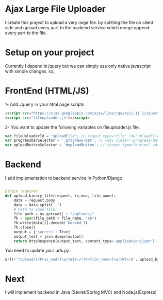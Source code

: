 # Ajax Large File Uploader

I create this project to upload a very large file. by splitting the file on client side and upload every part to the backend service which merge append every part to the file.


# Setup on your project

Currently I depend in jquery but we can simply use only native javascript with simple changes.
so,

# FrontEnd (HTML/JS)
1- Add Jquery in your html page scripts
```html
<script src="https://ajax.googleapis.com/ajax/libs/jquery/1.11.1/jquery.min.js"></script>
<script src="fileuploader.js"></script>
```
2- You want to update the following variables on fileuploader.js file.
```javascript
var fileUploaderId = "uploadFile"; // <input type="file" id="uploadFile" >
var progressbarSelector = '.progress-bar'; // <div class=".progress-bar"></div>
var uploadButtonSelector = '#uploadButton'; // <input type="button" id="uploadButton">
```


# Backend

I add implementation to backend service in Python/Django
```python

@login_required
def upload_binary_file(request, is_end, file_name):
    data = request.body
    data = data.split(',')
    # Path to save file.
    file_path = os.getcwd() + "/uploads/"
    fh = open(file_path + file_name, "ab")
    fh.write(data[1].decode('base64'))
    fh.close()
    output = {'success': True}
    output_text = json.dumps(output)
    return HttpResponse(output_text, content_type='application/json')

```

You need to update your urls.py :
```python
url(r'^upload/(?P<is_end>[\w|\W]+)/(?P<file_name>[\w|\W]+)$', upload_binary_file),

```


# Next 

I will Implement backend in Java (Sevlet/Spring MVC) and Node.js(Express)

